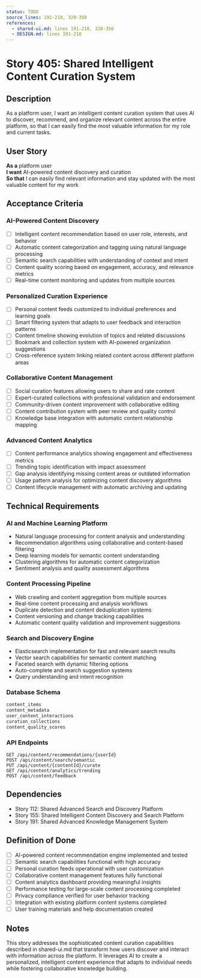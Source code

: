 ```yaml
---
status: TODO
source_lines: 191-218, 320-350
references:
  - shared-ui.md: lines 191-218, 320-350
  - DESIGN.md: lines 191-218
---
```


# Story 405: Shared Intelligent Content Curation System

## Description

As a platform user, I want an intelligent content curation system that uses AI to discover, recommend, and organize relevant content across the entire platform, so that I can easily find the most valuable information for my role and current tasks.

## User Story

**As a** platform user  
**I want** AI-powered content discovery and curation  
**So that** I can easily find relevant information and stay updated with the most valuable content for my work

## Acceptance Criteria

### AI-Powered Content Discovery
- [ ] Intelligent content recommendation based on user role, interests, and behavior
- [ ] Automatic content categorization and tagging using natural language processing
- [ ] Semantic search capabilities with understanding of context and intent
- [ ] Content quality scoring based on engagement, accuracy, and relevance metrics
- [ ] Real-time content monitoring and updates from multiple sources

### Personalized Curation Experience
- [ ] Personal content feeds customized to individual preferences and learning goals
- [ ] Smart filtering system that adapts to user feedback and interaction patterns
- [ ] Content timeline showing evolution of topics and related discussions
- [ ] Bookmark and collection system with AI-powered organization suggestions
- [ ] Cross-reference system linking related content across different platform areas

### Collaborative Content Management
- [ ] Social curation features allowing users to share and rate content
- [ ] Expert-curated collections with professional validation and endorsement
- [ ] Community-driven content improvement with collaborative editing
- [ ] Content contribution system with peer review and quality control
- [ ] Knowledge base integration with automatic content relationship mapping

### Advanced Content Analytics
- [ ] Content performance analytics showing engagement and effectiveness metrics
- [ ] Trending topic identification with impact assessment
- [ ] Gap analysis identifying missing content areas or outdated information
- [ ] Usage pattern analysis for optimizing content discovery algorithms
- [ ] Content lifecycle management with automatic archiving and updating

## Technical Requirements

### AI and Machine Learning Platform
- Natural language processing for content analysis and understanding
- Recommendation algorithms using collaborative and content-based filtering
- Deep learning models for semantic content understanding
- Clustering algorithms for automatic content categorization
- Sentiment analysis and quality assessment algorithms

### Content Processing Pipeline
- Web crawling and content aggregation from multiple sources
- Real-time content processing and analysis workflows
- Duplicate detection and content deduplication systems
- Content versioning and change tracking capabilities
- Automatic content quality validation and improvement suggestions

### Search and Discovery Engine
- Elasticsearch implementation for fast and relevant search results
- Vector search capabilities for semantic content matching
- Faceted search with dynamic filtering options
- Auto-complete and search suggestion systems
- Query understanding and intent recognition

### Database Schema
```sql
content_items
content_metadata
user_content_interactions
curation_collections
content_quality_scores
```

### API Endpoints
```
GET /api/content/recommendations/{userId}
POST /api/content/search/semantic
PUT /api/content/{contentId}/curate
GET /api/content/analytics/trending
POST /api/content/feedback
```

## Dependencies
- Story 112: Shared Advanced Search and Discovery Platform
- Story 155: Shared Intelligent Content Discovery and Search Platform
- Story 191: Shared Advanced Knowledge Management System

## Definition of Done
- [ ] AI-powered content recommendation engine implemented and tested
- [ ] Semantic search capabilities functional with high accuracy
- [ ] Personal curation feeds operational with user customization
- [ ] Collaborative content management features fully functional
- [ ] Content analytics dashboard providing meaningful insights
- [ ] Performance testing for large-scale content processing completed
- [ ] Privacy compliance verified for user behavior tracking
- [ ] Integration with existing platform content systems completed
- [ ] User training materials and help documentation created

## Notes
This story addresses the sophisticated content curation capabilities described in shared-ui.md that transform how users discover and interact with information across the platform. It leverages AI to create a personalized, intelligent content experience that adapts to individual needs while fostering collaborative knowledge building.